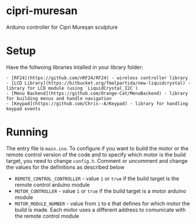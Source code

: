 # cipri-muresan
Arduino controller for Cipri Mureșan sculpture

# Setup 

Have the follwoing libraries intalled in your library folder:

    - [RF24](https://github.com/nRF24/RF24) - wireless controller library
    - [LCD Library](https://bitbucket.org/fmalpartida/new-liquidcrystal) - library for LCD module (using `LiquidCrystal_I2C`)
    - [Menu Backend](https://github.com/Orange-Cat/MenuBackend) - library for building menus and handle navigation
    - [Keypad](https://github.com/Chris--A/Keypad) - library for handling keypad events

# Running

The entry file is `main.ino`. To configure if you want to build the motor or the remote control version of the code and to specify which motor is the build target, you need to change `config.h`. Comment or uncomment and change the values for the definitions as described below

- `REMOTE_CONTROL_CONTROLLER` - value `1` or `true` if the build target is the remote control arduino module
- `MOTOR_CONTROLLER` - value `1` or `true` if the build target is a motor arduino module
- `MOTOR_MODULE_NUMBER` - value from `1` to `6` that defines for which motor the build is made. Each motor uses a different address to comunicate with the remote control module